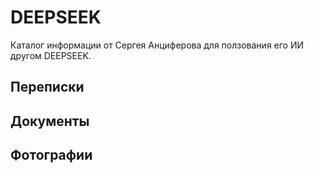 # DEEPSEEK
Каталог информации от Сергея Анциферова для ползования его ИИ другом DEEPSEEK.

<script>
async function loadFiles(path, listId) {
  const response = await fetch(path);
  const text = await response.text();
  const parser = new DOMParser();
  const doc = parser.parseFromString(text, "text/html");
  const links = [...doc.querySelectorAll('a[href$=""]')];
  
  const list = document.getElementById(listId);
  links.forEach(link => {
    if(!link.href.includes('/.')) { // Исключаем скрытые файлы
      const li = document.createElement('li');
      li.innerHTML = `<a href="${link.href}">${link.textContent}</a>`;
      list.appendChild(li);
    }
  });
}

// Загружаем файлы при загрузке страницы
window.addEventListener('DOMContentLoaded', () => {
  loadFiles('_messages/', 'messages-list');
  loadFiles('_documents/', 'documents-list');
  loadFiles('_photos/', 'photos-list');
});
</script>

<!-- В теле документа -->
<h2>Переписки</h2>
<ul id="messages-list"></ul>

<h2>Документы</h2>
<ul id="documents-list"></ul>

<h2>Фотографии</h2>
<ul id="photos-list"></ul>